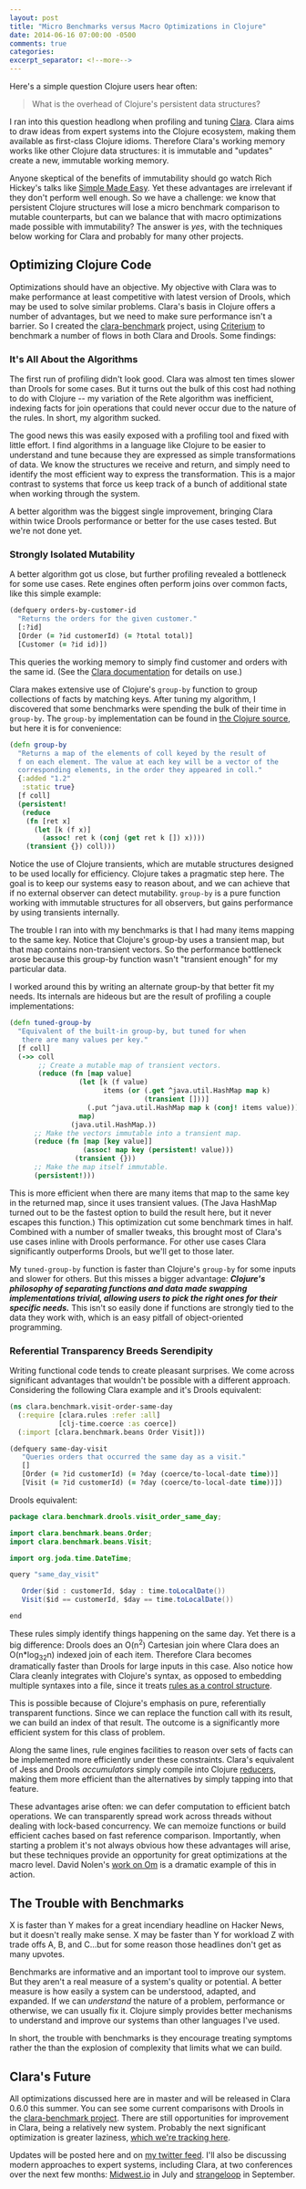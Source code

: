 ```yaml
---
layout: post
title: "Micro Benchmarks versus Macro Optimizations in Clojure"
date: 2014-06-16 07:00:00 -0500
comments: true
categories:
excerpt_separator: <!--more-->
---
```


Here's a simple question Clojure users hear often:

> What is the overhead of Clojure's persistent data structures?

I ran into this question headlong when profiling and tuning [Clara](https://github.com/rbrush/clara-rules). Clara aims to draw ideas from expert systems into the Clojure ecosystem, making them available as first-class Clojure idioms. Therefore Clara's working memory works like other Clojure data structures: it is immutable and "updates" create a new, immutable working memory.
<!--more-->

Anyone skeptical of the benefits of immutability should go watch Rich Hickey's talks like [Simple Made Easy](http://www.infoq.com/presentations/Simple-Made-Easy). Yet these advantages are irrelevant if they don't perform well enough. So we have a challenge: we know that persistent Clojure structures will lose a micro benchmark comparison to mutable counterparts, but can we balance that with macro optimizations made possible with immutability? The answer is _yes_, with the techniques below working for Clara and probably for many other projects.

## Optimizing Clojure Code
Optimizations should have an objective. My objective with Clara was to make performance at least competitive with latest version of Drools, which may be used to solve similar problems. Clara's basis in Clojure offers a number of advantages, but we need to make sure performance isn't a barrier. So I created the [clara-benchmark](https://github.com/rbrush/clara-benchmark) project, using [Criterium](https://github.com/hugoduncan/criterium) to benchmark a number of flows in both Clara and Drools. Some findings:

### It's All About the Algorithms
The first run of profiling didn't look good. Clara was almost ten times slower than Drools for some cases. But it turns out the bulk of this cost had nothing to do with Clojure -- my variation of the Rete algorithm was inefficient, indexing facts for join operations that could never occur due to the nature of the rules. In short, my algorithm sucked.

The good news this was easily exposed with a profiling tool and fixed with little effort. I find algorithms in a language like Clojure to be easier to understand and tune because they are expressed as simple transformations of data. We know the structures we receive and return, and simply need to identify the most efficient way to express the transformation. This is a major contrast to systems that force us keep track of a bunch of additional state when working through the system.

A better algorithm was the biggest single improvement, bringing Clara within twice Drools performance or better for the use cases tested. But we're not done yet.

### Strongly Isolated Mutability
A better algorithm got us close, but further profiling revealed a bottleneck for some use cases. Rete engines often perform joins over common facts, like this simple example:

```clj
(defquery orders-by-customer-id
  "Returns the orders for the given customer."
  [:?id]
  [Order (= ?id customerId) (= ?total total)]
  [Customer (= ?id id)])
```

This queries the working memory to simply find customer and orders with the same id. (See the [Clara documentation](https://github.com/rbrush/clara-rules/wiki/Guide) for details on use.)

Clara makes extensive use of Clojure's ```group-by``` function to group collections of facts by matching keys. After tuning my algorithm, I discovered that some benchmarks were spending the bulk of their time in ```group-by```. The ```group-by``` implementation can be found in [the Clojure source](https://github.com/clojure/clojure/blob/master/src/clj/clojure/core.clj), but here it is for convenience:

```clj
(defn group-by
  "Returns a map of the elements of coll keyed by the result of
  f on each element. The value at each key will be a vector of the
  corresponding elements, in the order they appeared in coll."
  {:added "1.2"
   :static true}
  [f coll]  
  (persistent!
   (reduce
    (fn [ret x]
      (let [k (f x)]
        (assoc! ret k (conj (get ret k []) x))))
    (transient {}) coll)))
```

Notice the use of Clojure transients, which are mutable structures designed to be used locally for efficiency. Clojure takes a pragmatic step here. The goal is to keep our systems easy to reason about, and we can achieve that if no external observer can detect mutability. ```group-by``` is a pure function working with immutable structures for all observers, but gains performance by using transients internally.

The trouble I ran into with my benchmarks is that I had many items mapping to the same key. Notice that Clojure's group-by uses a transient map, but that map contains non-transient vectors. So the performance bottleneck arose because this group-by function wasn't "transient enough" for my particular data.

I worked around this by writing an alternate group-by that better fit my needs. Its internals are hideous but are the result of profiling a couple implementations:

```clj
(defn tuned-group-by
  "Equivalent of the built-in group-by, but tuned for when
   there are many values per key."
  [f coll]
  (->> coll
       ;; Create a mutable map of transient vectors.
       (reduce (fn [map value]
                 (let [k (f value)
                       items (or (.get ^java.util.HashMap map k)
                                 (transient []))]
                   (.put ^java.util.HashMap map k (conj! items value)))
                 map)
               (java.util.HashMap.))
      ;; Make the vectors immutable into a transient map.
      (reduce (fn [map [key value]]
                  (assoc! map key (persistent! value)))
                (transient {}))
      ;; Make the map itself immutable.
      (persistent!)))
```

This is more efficient when there are many items that map to the same key in the returned map, since it uses transient values. (The Java HashMap turned out to be the fastest option to build the result here, but it never escapes this function.) This optimization cut some benchmark times in half. Combined with a number of smaller tweaks, this brought most of Clara's use cases inline with Drools performance. For other use cases Clara significantly outperforms Drools, but we'll get to those later.

My ```tuned-group-by``` function is faster than Clojure's ```group-by``` for some inputs and slower for others. But this misses a bigger advantage: **_Clojure's philosophy of separating functions and data made swapping implementations trivial, allowing users to pick the right ones for their specific needs._** This isn't so easily done if functions are strongly tied to the data they work with, which is an easy pitfall of object-oriented programming.

### Referential Transparency Breeds Serendipity
Writing functional code tends to create pleasant surprises. We come across significant advantages that wouldn't be possible with a different approach. Considering the following Clara example and it's Drools equivalent:

```clj
(ns clara.benchmark.visit-order-same-day
  (:require [clara.rules :refer :all]
            [clj-time.coerce :as coerce])
  (:import [clara.benchmark.beans Order Visit]))

(defquery same-day-visit
   "Queries orders that occurred the same day as a visit."
   []
   [Order (= ?id customerId) (= ?day (coerce/to-local-date time))]
   [Visit (= ?id customerId) (= ?day (coerce/to-local-date time))])
```

Drools equivalent:

```java
package clara.benchmark.drools.visit_order_same_day;

import clara.benchmark.beans.Order;
import clara.benchmark.beans.Visit;

import org.joda.time.DateTime;

query "same_day_visit"

   Order($id : customerId, $day : time.toLocalDate())
   Visit($id == customerId, $day == time.toLocalDate())

end
```

These rules simply identify things happening on the same day. Yet there is a big difference: Drools does an O(n<sup>2</sup>) Cartesian join where Clara does an O(n*log<sub>32</sub>n) indexed join of each item. Therefore Clara becomes dramatically faster than Drools for large inputs in this case. Also notice how Clara cleanly integrates with Clojure's syntax, as opposed to embedding multiple syntaxes into a file, since it treats [rules as a control structure](http://www.toomuchcode.org/blog/2013/09/24/rules-as-a-control-structure/).

This is possible because of Clojure's emphasis on pure, referentially transparent functions. Since we can replace the function call with its result, we can build an index of that result. The outcome is a significantly more efficient system for this class of problem.

Along the same lines, rule engines facilities to reason over sets of facts can be implemented more efficiently under these constraints. Clara's equivalent of Jess and Drools _accumulators_ simply compile into Clojure [reducers](http://clojure.org/reducers), making them more efficient than the alternatives by simply tapping into that feature.

These advantages arise often: we can defer computation to efficient batch operations. We can transparently spread work across threads without dealing with lock-based concurrency. We can memoize functions or build efficient caches based on fast reference comparison. Importantly, when starting a problem it's not always obvious how these advantages will arise, but these techniques provide an opportunity for great optimizations at the macro level. David Nolen's [work on Om](http://swannodette.github.io/2013/12/17/the-future-of-javascript-mvcs/) is a dramatic example of this in action.

## The Trouble with Benchmarks
X is faster than Y makes for a great incendiary headline on Hacker News, but it doesn't really make sense. X may be faster than Y for workload Z with trade offs A, B, and C...but for some reason those headlines don't get as many upvotes.        

Benchmarks are informative and an important tool to improve our system. But they aren't a real measure of a system's quality or potential. A better measure is how easily a system can be understood, adapted, and expanded. If we can _understand_ the nature of a problem, performance or otherwise, we can usually fix it. Clojure simply provides better mechanisms to understand and improve our systems than other languages I've used.

In short, the trouble with benchmarks is they encourage treating symptoms rather the than the explosion of complexity that limits what we can build.

## Clara's Future
All optimizations discussed here are in master and will be released in Clara 0.6.0 this summer. You can see some current comparisons with Drools in the [clara-benchmark project](https://github.com/rbrush/clara-benchmark). There are still opportunities for improvement in Clara, being a relatively new system. Probably the next significant optimization is greater laziness, [which we're tracking here](https://github.com/rbrush/clara-rules/issues/58).

Updates will be posted here and on [my twitter feed](https://twitter.com/ryanbrush). I'll also be discussing modern approaches to expert systems, including Clara, at two conferences over the next few months: [Midwest.io](http://www.midwest.io) in July and [strangeloop](https://thestrangeloop.com) in September.
